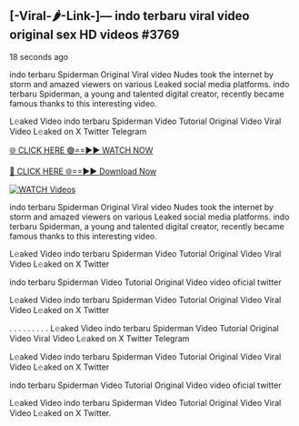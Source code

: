 ## [-Viral-🌶-Link-]— indo terbaru viral video original sex HD videos #3769

18 seconds ago

indo terbaru Spiderman Original Viral video Nudes took the internet by storm and amazed viewers on various Leaked social media platforms. indo terbaru Spiderman, a young and talented digital creator, recently became famous thanks to this interesting video.

L𝚎aked Video indo terbaru Spiderman Video Tutorial Original Video Viral Video L𝚎aked on X Twitter Telegram

[🌐 CLICK HERE 🟢==►► WATCH NOW](https://valovideo.net/valo-video/?bom)

[🔴 CLICK HERE 🌐==►► Download Now](https://valovideo.net/valo-video/?bom)

[![WATCH Videos](https://i.imgur.com/dJHk4Zq.gif)](https://valovideo.net/valo-video/?bom)

indo terbaru Spiderman Original Viral video Nudes took the internet by storm and amazed viewers on various Leaked social media platforms. indo terbaru Spiderman, a young and talented digital creator, recently became famous thanks to this interesting video.

L𝚎aked Video indo terbaru Spiderman Video Tutorial Original Video Viral Video L𝚎aked on X Twitter

indo terbaru Spiderman Video Tutorial Original Video video oficial twitter

L𝚎aked Video indo terbaru Spiderman Video Tutorial Original Video Viral Video L𝚎aked on X Twitter

. . . . . . . . . L𝚎aked Video indo terbaru Spiderman Video Tutorial Original Video Viral Video L𝚎aked on X Twitter Telegram

L𝚎aked Video indo terbaru Spiderman Video Tutorial Original Video Viral Video L𝚎aked on X Twitter

indo terbaru Spiderman Video Tutorial Original Video video oficial twitter

L𝚎aked Video indo terbaru Spiderman Video Tutorial Original Video Viral Video L𝚎aked on X Twitter.